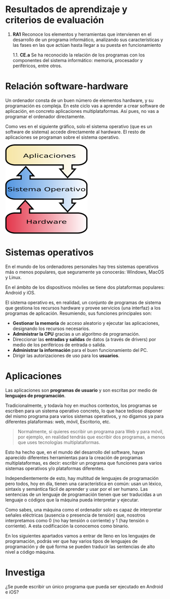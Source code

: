 # Resultados de aprendizaje y criterios de evaluación

1. **RA1** Reconoce los elementos y herramientas que intervienen en el desarrollo de un programa informático, analizando sus características y las fases en las que actúan hasta llegar a su puesta en funcionamiento

    1.1. **CE.a** Se ha reconocido la relación de los programas con los componentes del sistema informático: memoria, procesador y periféricos, entre otros.

# Relación software-hardware

Un ordenador consta de un buen número de elementos hardware, y su programación es compleja. En este ciclo vas a aprender a crear software de aplicación, en concreto aplicaciones multiplataformas. Así pues, no vas a programar el ordenador directamente.

Como ves en el siguiente gráfico, solo el sistema operativo (que es un software de sistema) accede directamente al hardware. El resto de aplicaciones se programan sobre el sistema operativo.

![Capas software](./img/relacion_sw_hw.png)

# Sistemas operativos

En el mundo de los ordenadores personales hay tres sistemas operativos más o menos populares, que seguramente ya conocerás: Windows, MacOS y Linux.

En el ámbito de los dispositivos móviles se tiene dos plataformas populares: Android y iOS.

El sistema operativo es, en realidad, un conjunto de programas de sistema que gestiona los recursos hardware y provee servicios (una interfaz) a los programas de aplicación. Resumiendo, sus funciones principales son:

- **Gestionar la memoria** de acceso aleatorio y ejecutar las aplicaciones, designando los recursos necesarios.
- **Administrar la CPU** gracias a un algoritmo de programación.
- Direccionar las **entradas y salidas** de datos (a través de drivers) por medio de los periféricos de entrada o salida.
- **Administrar la información** para el buen funcionamiento del PC.
- Dirigir las autorizaciones de uso para los **usuarios**.

# Aplicaciones

Las aplicaciones son **programas de usuario** y son escritas por medio de **lenguajes de programación**.

Tradicionalmente, y todavía hoy en muchos contextos, los programas se escriben para un sistema operativo concreto, lo que hace tedioso disponer del mismo programa para varios sistemas operativos, y no digamos ya para diferentes plataformas: web, móvil, Escritorio, etc.

> Normalmente, si quieres escribir un programa para Web y para móvil, por ejemplo, en realidad tendrás que escribir dos programas, a menos que uses tecnologías multiplataformas.

Esto ha hecho que, en el mundo del desarrollo del software, hayan aparecido diferentes herramientas para la creación de programas multiplataformas, es decir: escribir un programa que funciones para varios sistemas operativos y/o plataformas diferentes.

Independientemente de esto, hay multitud de lenguajes de programación pero todos, hoy en día, tienen una característica en común: usan un léxico, sintaxis y semántica fácil de aprender y usar por el ser humano. Las sentencias de un lenguaje de programación tienen que ser traducidas a un lenguaje o códigos que la máquina pueda interpretar y ejecutar.

Como sabes, una máquina como el ordenador solo es capaz de interpretar señales eléctricas (ausencia o presencia de tensión) que, nosotros interpretamos como 0 (no hay tensión o corriente) y 1 (hay tensión o corriente). A esta codificación la conocemos como binario.

En los siguientes apartados vamos a entrar de lleno en los lenguajes de programación, podrás ver que hay varios tipos de lenguajes de programación y de qué forma se pueden traducir las sentencias de alto nivel a código máquina.

# Investiga

¿Se puede escribir un único programa que pueda ser ejecutado en Android e iOS?

